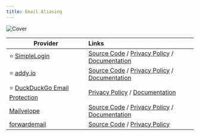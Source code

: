 ```yaml
---
title: Email Aliasing
---
```


![Cover](../../assets/email-aliasing.png)

| Provider | Links
| --- | :--
| :star: [SimpleLogin](https://simplelogin.io/) | [Source Code](https://github.com/simple-login) / [Privacy Policy](https://simplelogin.io/privacy) / [Documentation](https://simplelogin.io/docs)
| :star: [addy.io](https://addy.io/) | [Source Code](https://github.com/anonaddy) / [Privacy Policy](https://addy.io/privacy) / [Documentation](https://addy.io/faq)
| :star: [DuckDuckGo Email Protection](https://duckduckgo.com/email/) | [Privacy Policy](https://duckduckgo.com/email/privacy-terms) / [Documentation](https://duckduckgo.com/duckduckgo-help-pages/email-protection/)
| [Mailvelope](https://mailvelope.com/) | [Source Code](https://github.com/mailvelope) / [Privacy Policy](https://mailvelope.com/en/privacy-policy) / [Documentation](https://mailvelope.com/help)
| [forwardemail](https://forwardemail.net) | [Source Code](https://github.com/forwardemail/) / [Privacy Policy](https://forwardemail.net/en/privacy)
